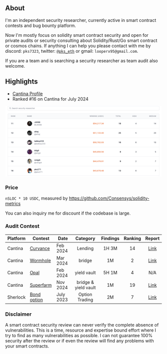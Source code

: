 

## About

I'm an independent security researcher, currently active in smart contract contests and bug bounty platform.

Now I'm mostly focus on solidity smart contract security and open for private audits or security consulting about Solidity/Rust/Go smart contract or cosmos chains. If anything I can help you please contact with me by discord: `pks7323`, twitter: [`@pks_eth`](https://x.com/pks_eth) or gmail: `looperx95@gmail.com`.

If you are a team and is searching a security researcher as team audit also welcome.

## Highlights

- [Cantina Profile](https://cantina.xyz/u/pks271)
- Ranked #16 on Cantina for July 2024

<img src="images/cantina-leaderboard-07-2024.png" width="900">


### Price

`nSLOC * 10 USDC`, measured by https://github.com/Consensys/solidity-metrics

You can also inquiry me for discount if the codebase is large.


### Audit Contest

| Platform| Contest | Date | Category | Findings | Ranking | Report |
| ------- | ------- | ----- | :-------: | :------:| :-----:| :------:| 
| Cantina | [Curvance](https://cantina.xyz/competitions/ac757733-81a4-43c7-8f49-17c5b135cdff)    | Feb 2024 | Lending | 1H 3M | 14 | [Link](./contests/curvance.md) |
| Cantina | [Wormhole](https://cantina.xyz/code/627528d0-db8a-4c42-b8b4-a5760ff31baf/findings/88) | Mar 2024 | bridge | 1M | 2 | [Link](https://github.com/wormhole-foundation/wormhole-audits/blob/main/2024-04-cantina-wormhole-evm-ntt.pdf) |
| Cantina | [Opal](https://cantina.xyz/competitions/28425672-ce54-4c66-b188-c4d5650d6790) | Feb 2024 | yield vault | 5H 1M | 4 | N/A |
| Cantina | [Superfarm](https://cantina.xyz/competitions/2cd0b038-3e32-4db6-b488-0f85b6f0e49f) | Nov 2024 | bridge & yield vault | 1M | 19 | [Link](https://github.com/superform-xyz/superform-core/blob/main/security-review/2023-12-cantina-competition.md) |
| Sherlock | [Bond option](https://audits.sherlock.xyz/contests/99) | July 2023	 | Option Trading	 | 2M | 7 | [Link](https://github.com/sherlock-audit/2023-06-bond-judging) |

### Disclaimer

A smart contract security review can never verify the complete absence of vulnerabilities. This is a time, resource and expertise bound effort where I try to find as many vulnerabilities as possible. I can not guarantee 100% security after the review or if even the review will find any problems with your smart contracts.
